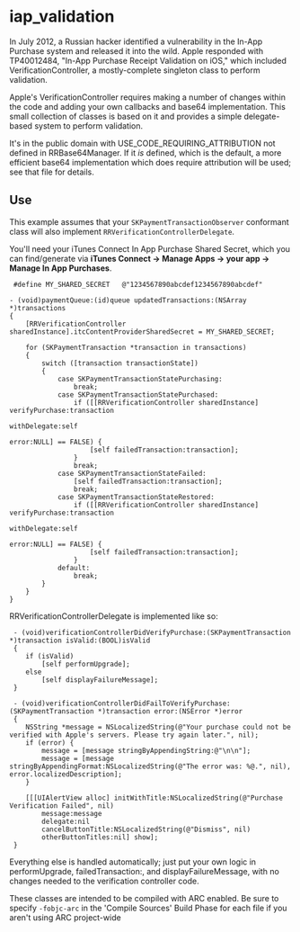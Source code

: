 iap_validation
================

In July 2012, a Russian hacker identified a vulnerability in the In-App Purchase system and released it into the wild. Apple responded with TP40012484, "In-App Purchase Receipt Validation on iOS," which included VerificationController, a mostly-complete singleton class to perform validation.

Apple's VerificationController requires making a number of changes within the code and  adding your own callbacks and base64 implementation. This small collection of classes is based on it and provides a simple delegate-based system to perform validation. 

It's in the public domain with USE_CODE_REQUIRING_ATTRIBUTION not defined in RRBase64Manager. If it *is* defined, which is the default, a more efficient base64 implementation which does require attribution will be used; see that file for details.

Use
--------

This example assumes that your `SKPaymentTransactionObserver` conformant class will also implement `RRVerificationControllerDelegate`.

You'll need your iTunes Connect In App Purchase Shared Secret, which you can find/generate via **iTunes Connect -> Manage Apps -> your app -> Manage In App Purchases**.

```
 #define MY_SHARED_SECRET	@"1234567890abcdef1234567890abcdef"
 
- (void)paymentQueue:(id)queue updatedTransactions:(NSArray *)transactions
{
	[RRVerificationController sharedInstance].itcContentProviderSharedSecret = MY_SHARED_SECRET;
 
	for (SKPaymentTransaction *transaction in transactions)
	{
		switch ([transaction transactionState])
		{
			case SKPaymentTransactionStatePurchasing:
				break;
			case SKPaymentTransactionStatePurchased:
				if ([[RRVerificationController sharedInstance] verifyPurchase:transaction
																 withDelegate:self
																		error:NULL] == FALSE) {
					[self failedTransaction:transaction];
				}
				break;
			case SKPaymentTransactionStateFailed:
				[self failedTransaction:transaction];
				break;
			case SKPaymentTransactionStateRestored:
				if ([[RRVerificationController sharedInstance] verifyPurchase:transaction
																 withDelegate:self
																		error:NULL] == FALSE) {
					[self failedTransaction:transaction];
				}
			default:
				break;
		}
	}
}
```

RRVerificationControllerDelegate is implemented like so:

```
 - (void)verificationControllerDidVerifyPurchase:(SKPaymentTransaction *)transaction isValid:(BOOL)isValid
 {
	if (isValid)
		[self performUpgrade];
	else
		[self displayFailureMessage];
 }
 
 - (void)verificationControllerDidFailToVerifyPurchase:(SKPaymentTransaction *)transaction error:(NSError *)error
 {
	NSString *message = NSLocalizedString(@"Your purchase could not be verified with Apple's servers. Please try again later.", nil);
	if (error) {
		message = [message stringByAppendingString:@"\n\n"];
		message = [message stringByAppendingFormat:NSLocalizedString(@"The error was: %@.", nil), error.localizedDescription];
	}
 
	[[[UIAlertView alloc] initWithTitle:NSLocalizedString(@"Purchase Verification Failed", nil)
		message:message
		delegate:nil
		cancelButtonTitle:NSLocalizedString(@"Dismiss", nil)
		otherButtonTitles:nil] show];
 }
```
Everything else is handled automatically; just put your own logic in performUpgrade, failedTransaction:, and displayFailureMessage, with no changes needed to the verification controller code.

These classes are intended to be compiled with ARC enabled. Be sure to specify `-fobjc-arc` in the 'Compile Sources' Build Phase for each file if you aren't using ARC project-wide 